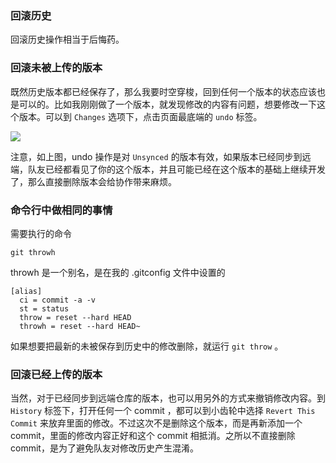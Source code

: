 ### 回滚历史

回滚历史操作相当于后悔药。

### 回滚未被上传的版本

既然历史版本都已经保存了，那么我要时空穿梭，回到任何一个版本的状态应该也是可以的。比如我刚刚做了一个版本，就发现修改的内容有问题，想要修改一下这个版本。可以到 `Changes` 选项下，点击页面最底端的 `undo` 标签。

![](http://o86bpj665.bkt.clouddn.com/gitbeijing/undo.png)

注意，如上图，undo 操作是对 `Unsynced` 的版本有效，如果版本已经同步到远端，队友已经都看见了你的这个版本，并且可能已经在这个版本的基础上继续开发了，那么直接删除版本会给协作带来麻烦。

### 命令行中做相同的事情

需要执行的命令

```
git throwh
```

throwh 是一个别名，是在我的 .gitconfig 文件中设置的

```
[alias]
  ci = commit -a -v
  st = status
  throw = reset --hard HEAD
  throwh = reset --hard HEAD~
```

如果想要把最新的未被保存到历史中的修改删除，就运行 `git throw` 。

### 回滚已经上传的版本

当然，对于已经同步到远端仓库的版本，也可以用另外的方式来撤销修改内容。到 `History` 标签下，打开任何一个 commit ，都可以到小齿轮中选择 `Revert This Commit` 来放弃里面的修改。不过这次不是删除这个版本，而是再新添加一个 commit，里面的修改内容正好和这个 commit 相抵消。之所以不直接删除 commit，是为了避免队友对修改历史产生混淆。
